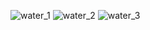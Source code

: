 ![water_1](https://user-images.githubusercontent.com/98817420/157000725-56ce1e39-bb1e-40f6-b3d1-40d3c7232e66.png)
![water_2](https://user-images.githubusercontent.com/98817420/157000737-54350a5a-c72c-464e-bc9e-7ef88efd1b8e.png)
![water_3](https://user-images.githubusercontent.com/98817420/157000748-0da74b1f-4a4a-4b94-ac98-fba7703c5e00.png)
